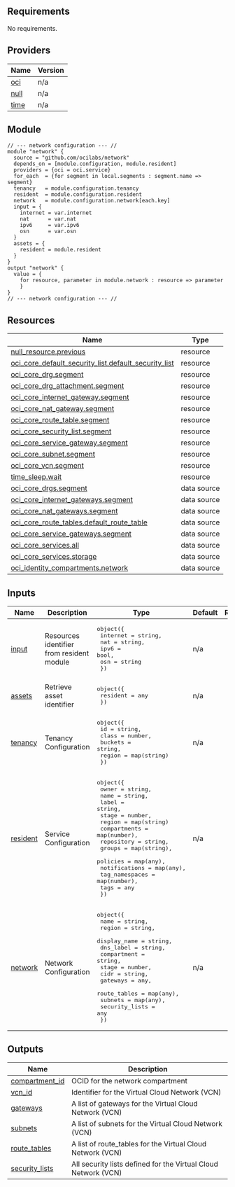 ## Requirements

No requirements.

## Providers

| Name | Version |
|------|---------|
| <a name="provider_oci"></a> [oci](#provider\_oci) | n/a |
| <a name="provider_null"></a> [null](#provider\_null) | n/a |
| <a name="provider_time"></a> [time](#provider\_time) | n/a |

## Module
```
// --- network configuration --- //
module "network" {
  source = "github.com/ocilabs/network"
  depends_on = [module.configuration, module.resident]
  providers = {oci = oci.service}
  for_each  = {for segment in local.segments : segment.name => segment}
  tenancy   = module.configuration.tenancy
  resident  = module.configuration.resident
  network   = module.configuration.network[each.key]
  input = {
    internet = var.internet
    nat      = var.nat
    ipv6     = var.ipv6
    osn      = var.osn
  }
  assets = {
    resident = module.resident
  }
}
output "network" {
  value = {
    for resource, parameter in module.network : resource => parameter
    }
}
// --- network configuration --- //
```

## Resources

| Name | Type |
|------|------|
| [null_resource.previous](https://registry.terraform.io/providers/hashicorp/null/latest/docs/resources/resource) | resource |
| [oci_core_default_security_list.default_security_list](https://registry.terraform.io/providers/hashicorp/oci/latest/docs/resources/core_default_security_list) | resource |
| [oci_core_drg.segment](https://registry.terraform.io/providers/hashicorp/oci/latest/docs/resources/core_drg) | resource |
| [oci_core_drg_attachment.segment](https://registry.terraform.io/providers/hashicorp/oci/latest/docs/resources/core_drg_attachment) | resource |
| [oci_core_internet_gateway.segment](https://registry.terraform.io/providers/hashicorp/oci/latest/docs/resources/core_internet_gateway) | resource |
| [oci_core_nat_gateway.segment](https://registry.terraform.io/providers/hashicorp/oci/latest/docs/resources/core_nat_gateway) | resource |
| [oci_core_route_table.segment](https://registry.terraform.io/providers/hashicorp/oci/latest/docs/resources/core_route_table) | resource |
| [oci_core_security_list.segment](https://registry.terraform.io/providers/hashicorp/oci/latest/docs/resources/core_security_list) | resource |
| [oci_core_service_gateway.segment](https://registry.terraform.io/providers/hashicorp/oci/latest/docs/resources/core_service_gateway) | resource |
| [oci_core_subnet.segment](https://registry.terraform.io/providers/hashicorp/oci/latest/docs/resources/core_subnet) | resource |
| [oci_core_vcn.segment](https://registry.terraform.io/providers/hashicorp/oci/latest/docs/resources/core_vcn) | resource |
| [time_sleep.wait](https://registry.terraform.io/providers/hashicorp/time/latest/docs/resources/sleep) | resource |
| [oci_core_drgs.segment](https://registry.terraform.io/providers/hashicorp/oci/latest/docs/data-sources/core_drgs) | data source |
| [oci_core_internet_gateways.segment](https://registry.terraform.io/providers/hashicorp/oci/latest/docs/data-sources/core_internet_gateways) | data source |
| [oci_core_nat_gateways.segment](https://registry.terraform.io/providers/hashicorp/oci/latest/docs/data-sources/core_nat_gateways) | data source |
| [oci_core_route_tables.default_route_table](https://registry.terraform.io/providers/hashicorp/oci/latest/docs/data-sources/core_route_tables) | data source |
| [oci_core_service_gateways.segment](https://registry.terraform.io/providers/hashicorp/oci/latest/docs/data-sources/core_service_gateways) | data source |
| [oci_core_services.all](https://registry.terraform.io/providers/hashicorp/oci/latest/docs/data-sources/core_services) | data source |
| [oci_core_services.storage](https://registry.terraform.io/providers/hashicorp/oci/latest/docs/data-sources/core_services) | data source |
| [oci_identity_compartments.network](https://registry.terraform.io/providers/hashicorp/oci/latest/docs/data-sources/identity_compartments) | data source |

## Inputs

| Name | Description | Type | Default | Required |
|------|-------------|------|---------|:--------:|
| <a name="input_input"></a> [input](#input\_input) | Resources identifier from resident module | <pre>object({<br>      internet = string,<br>      nat      = string,<br>      ipv6     = bool,<br>      osn      = string<br>    })</pre> | n/a | yes |
| <a name="input_assets"></a> [assets](#input\_assets) | Retrieve asset identifier | <pre>object({<br>    resident = any<br>  })</pre> | n/a | yes |
| <a name="input_tenancy"></a> [tenancy](#input\_tenancy) | Tenancy Configuration | <pre>object({<br>    id      = string,<br>    class   = number,<br>    buckets = string,<br>    region  = map(string)<br>  })</pre> | n/a | yes |
| <a name="input_resident"></a> [resident](#input\_resident) | Service Configuration | <pre>object({<br>    owner          = string,<br>    name           = string,<br>    label          = string,<br>    stage          = number,<br>    region         = map(string)<br>    compartments   = map(number),<br>    repository     = string,<br>    groups         = map(string),<br>    policies       = map(any),<br>    notifications  = map(any),<br>    tag_namespaces = map(number),<br>    tags           = any<br>  })</pre> | n/a | yes |
| <a name="input_network"></a> [network](#input\_network) | Network Configuration | <pre>object({<br>    name         = string,<br>    region       = string,<br>    display_name = string,<br>    dns_label    = string,<br>    compartment  = string,<br>    stage        = number,<br>    cidr         = string,<br>    gateways     = any,<br>    route_tables = map(any),<br>    subnets      = map(any),<br>    security_lists = any<br>  })</pre> | n/a | yes |

## Outputs

| Name | Description |
|------|-------------|
| <a name="output_compartment_id"></a> [compartment\_id](#output\_compartment\_id) | OCID for the network compartment |
| <a name="output_vcn_id"></a> [vcn\_id](#output\_vcn\_id) | Identifier for the Virtual Cloud Network (VCN) |
| <a name="output_gateways"></a> [gateways](#output\_gateways) | A list of gateways for the Virtual Cloud Network (VCN) |
| <a name="output_subnets"></a> [subnets](#output\_subnets) | A list of subnets for the Virtual Cloud Network (VCN) |
| <a name="output_route_tables"></a> [route\_tables](#output\_route\_tables) | A list of route\_tables for the Virtual Cloud Network (VCN) |
| <a name="output_security_lists"></a> [security\_lists](#output\_security\_lists) | All security lists defined for the Virtual Cloud Network (VCN) |
